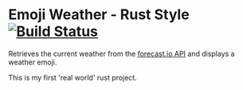 # Emoji Weather - Rust Style [![Build Status](https://travis-ci.org/sebastiangeiger/Emoji-Weather-Rust.svg?branch=master)](https://travis-ci.org/sebastiangeiger/Emoji-Weather-Rust)

Retrieves the current weather from the
[forecast.io API](https://developer.forecast.io/docs/v2) and displays a weather
emoji.

This is my first 'real world' rust project.
